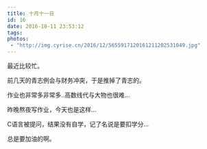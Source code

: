 ```yaml
---
title: 十月十一日
id: 16
date: 2016-10-11 23:53:12
tags:
photos:
 - "http://img.cyrise.cn/2016/12/5655917120161211202531049.jpg"
---
```


最近比较忙。

前几天的青志例会与财务冲突，于是推掉了青志的。

作业也非常多非常多..高数线代与大物也很难...

昨晚熬夜写作业，今天也是这样...

C语言被提问，结果没有自学，记了名说是要扣学分...

总是要加油的啊。
